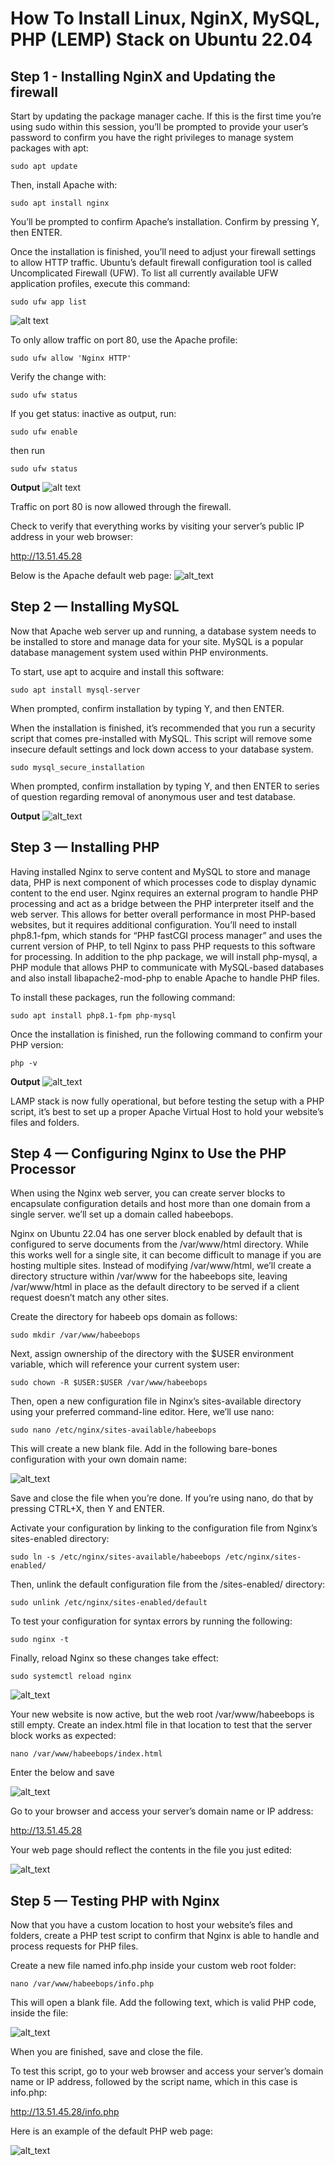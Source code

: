 # How To Install Linux, NginX, MySQL, PHP (LEMP) Stack on Ubuntu 22.04
## Step 1 - Installing NginX and Updating the firewall
Start by updating the package manager cache. If this is the first time you’re using sudo within this session, you’ll be prompted to provide your user’s password to confirm you have the right privileges to manage system packages with apt:

`sudo apt update`

Then, install Apache with:

`sudo apt install nginx`

You’ll be prompted to confirm Apache’s installation. Confirm by pressing Y, then ENTER.

Once the installation is finished, you’ll need to adjust your firewall settings to allow HTTP traffic. Ubuntu’s default firewall configuration tool is called Uncomplicated Firewall (UFW). To list all currently available UFW application profiles, execute this command:

`sudo ufw app list`

![alt text](Images2/Nginx1.png)

To only allow traffic on port 80, use the Apache profile:

`sudo ufw allow 'Nginx HTTP'`

Verify the change with:

`sudo ufw status`

If you get status: inactive as output, run:

`sudo ufw enable`

then run

`sudo ufw status`

**Output**
![alt text](Images2/nginx2.png)

Traffic on port 80 is now allowed through the firewall.

Check to verify that everything works by visiting your server’s public IP address in your web browser:

http://13.51.45.28

Below is the Apache default web page:
![alt_text](Images2/nginx%20run.png)




## Step 2 — Installing MySQL
Now that Apache web server up and running, a database system needs to be installed to store and manage data for your site. MySQL is a popular database management system used within PHP environments.

To start, use apt to acquire and install this software:

`sudo apt install mysql-server`

When prompted, confirm installation by typing Y, and then ENTER.

When the installation is finished, it’s recommended that you run a security script that comes pre-installed with MySQL. This script will remove some insecure default settings and lock down access to your database system.

`sudo mysql_secure_installation`

When prompted, confirm installation by typing Y, and then ENTER to series of question regarding removal of anonymous user and test database.

**Output**
![alt_text](Images2/sql1.png)

## Step 3 — Installing PHP

Having installed Nginx to serve content and MySQL to store and manage data, PHP is next component of which processes code to display dynamic content to the end user. Nginx requires an external program to handle PHP processing and act as a bridge between the PHP interpreter itself and the web server. This allows for better overall performance in most PHP-based websites, but it requires additional configuration. You’ll need to install php8.1-fpm, which stands for “PHP fastCGI process manager” and uses the current version of PHP, to tell Nginx to pass PHP requests to this software for processing.  In addition to the php package, we will install php-mysql, a PHP module that allows PHP to communicate with MySQL-based databases and also install libapache2-mod-php to enable Apache to handle PHP files.

To install these packages, run the following command:

`sudo apt install php8.1-fpm php-mysql`

Once the installation is finished, run the following command to confirm your PHP version:

`php -v`

**Output**
![alt_text](Images2/php.png)

LAMP stack is now fully operational, but before testing the setup with a PHP script, it’s best to set up a proper Apache Virtual Host to hold your website’s files and folders.


## Step 4 — Configuring Nginx to Use the PHP Processor

When using the Nginx web server, you can create server blocks to encapsulate configuration details and host more than one domain from a single server. we’ll set up a domain called habeebops.

Nginx on Ubuntu 22.04 has one server block enabled by default that is configured to serve documents from the /var/www/html directory. While this works well for a single site, it can become difficult to manage if you are hosting multiple sites. Instead of modifying /var/www/html, we’ll create a directory structure within /var/www for the habeebops site, leaving /var/www/html in place as the default directory to be served if a client request doesn’t match any other sites.

Create the directory for habeeb ops domain as follows:

`sudo mkdir /var/www/habeebops`

Next, assign ownership of the directory with the $USER environment variable, which will reference your current system user:

`sudo chown -R $USER:$USER /var/www/habeebops`

Then, open a new configuration file in Nginx’s sites-available directory using your preferred command-line editor. Here, we’ll use nano:

`sudo nano /etc/nginx/sites-available/habeebops`

This will create a new blank file. Add in the following bare-bones configuration with your own domain name: 

![alt_text](Images2/server%20block.png)

Save and close the file when you’re done. If you’re using nano, do that by pressing CTRL+X, then Y and ENTER.

Activate your configuration by linking to the configuration file from Nginx’s sites-enabled directory:

`sudo ln -s /etc/nginx/sites-available/habeebops /etc/nginx/sites-enabled/`

Then, unlink the default configuration file from the /sites-enabled/ directory:

`sudo unlink /etc/nginx/sites-enabled/default`

To test your configuration for syntax errors by running the following:

`sudo nginx -t`

Finally, reload Nginx so these changes take effect:

`sudo systemctl reload nginx`

![alt_text](Images2/syntax%20ok.png)


Your new website is now active, but the web root /var/www/habeebops is still empty. Create an index.html file in that location to test that the server block works as expected:

`nano /var/www/habeebops/index.html`

Enter the below and save

![alt_text](Images2/index2.png)

Go to your browser and access your server’s domain name or IP address:

http://13.51.45.28

Your web page should reflect the contents in the file you just edited:

![alt_text](Images2/Site%20ready.png)

## Step 5 — Testing PHP with Nginx

Now that you have a custom location to host your website’s files and folders, create a PHP test script to confirm that Nginx is able to handle and process requests for PHP files.

Create a new file named info.php inside your custom web root folder:

`nano /var/www/habeebops/info.php`

This will open a blank file. Add the following text, which is valid PHP code, inside the file:

![alt_text](Images2/php%20info.png)

When you are finished, save and close the file.

To test this script, go to your web browser and access your server’s domain name or IP address, followed by the script name, which in this case is info.php:

http://13.51.45.28/info.php

Here is an example of the default PHP web page:

![alt_text](Images2/php%20test2.png)
